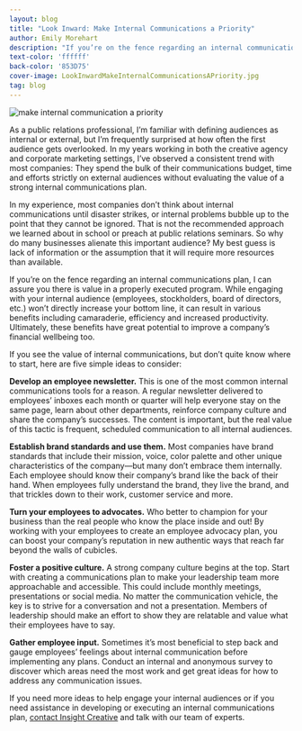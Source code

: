 ```yaml
---
layout: blog
title: "Look Inward: Make Internal Communications a Priority"
author: Emily Morehart
description: "If you’re on the fence regarding an internal communications plan, I can assure you there is value in a program that is executed properly. Here are five simple ideas to consider:"
text-color: 'ffffff'
back-color: '853D75'
cover-image: LookInwardMakeInternalCommunicationsAPriority.jpg
tag: blog
---
```


<img data-aos="fade-up" src="/img/blog/LookInwardMakeInternalCommunicationsAPriority.jpg"
alt="make internal communication a priority"
srcset="
/img/blog/LookInwardMakeInternalCommunicationsAPriority-2400.jpg 2400w,
/img/blog/LookInwardMakeInternalCommunicationsAPriority-1800.jpg 1800w,
/img/blog/LookInwardMakeInternalCommunicationsAPriority-1200.jpg 1200w,
/img/blog/LookInwardMakeInternalCommunicationsAPriorit-900.jpg 900w,
/img/blog/LookInwardMakeInternalCommunicationsAPriorit-600.jpg 600w,
/img/blog/LookInwardMakeInternalCommunicationsAPriorit-400.jpg 400w" />

As a public relations professional, I’m familiar with defining audiences as internal or external, but I’m frequently surprised at how often the first audience gets overlooked. In my years working in both the creative agency and corporate marketing settings, I’ve observed a consistent trend with most companies: They spend the bulk of their communications budget, time and efforts strictly on external audiences without evaluating the value of a strong internal communications plan.

In my experience, most companies don’t think about internal communications until disaster strikes, or internal problems bubble up to the point that they cannot be ignored. That is not the recommended approach we learned about in school or preach at public relations seminars. So why do many businesses alienate this important audience? My best guess is lack of information or the assumption that it will require more resources than available.

If you’re on the fence regarding an internal communications plan, I can assure you there is value in a properly executed program. While engaging with your internal audience (employees, stockholders, board of directors, etc.) won’t directly increase your bottom line, it can result in various benefits including camaraderie, efficiency and increased productivity. Ultimately, these benefits have great potential to improve a company’s financial wellbeing too.

If you see the value of internal communications, but don’t quite know where to start, here are five simple ideas to consider:

**Develop an employee newsletter.** This is one of the most common internal communications tools for a reason. A regular newsletter delivered to employees’ inboxes each month or quarter will help everyone stay on the same page, learn about other departments, reinforce company culture and share the company’s successes. The content is important, but the real value of this tactic is frequent, scheduled communication to all internal audiences.

**Establish brand standards and use them.** Most companies have brand standards that include their mission, voice, color palette and other unique characteristics of the company—but many don’t embrace them internally. Each employee should know their company’s brand like the back of their hand. When employees fully understand the brand, they live the brand, and that trickles down to their work, customer service and more.

**Turn your employees to advocates.** Who better to champion for your business than the real people who know the place inside and out! By working with your employees to create an employee advocacy plan, you can boost your company’s reputation in new authentic ways that reach far beyond the walls of cubicles.

**Foster a positive culture.** A strong company culture begins at the top. Start with creating a communications plan to make your leadership team more approachable and accessible. This could include monthly meetings, presentations or social media. No matter the communication vehicle, the key is to strive for a conversation and not a presentation. Members of leadership should make an effort to show they are relatable and value what their employees have to say.

**Gather employee input.** Sometimes it’s most beneficial to step back and gauge employees’ feelings about internal communication before implementing any plans. Conduct an internal and anonymous survey to discover which areas need the most work and get great ideas for how to address any communication issues.

If you need more ideas to help engage your internal audiences or if you need assistance in developing or executing an internal communications plan, <a href="https://insightcreative.com/contact/">contact Insight Creative</a> and talk with our team of experts.
